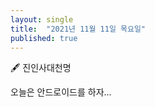 ```yaml
---
layout: single
title:  "2021년 11월 11일 목요일"
published: true
---
```


🖋️ 진인사대천명



오늘은 안드로이드를 하자...



